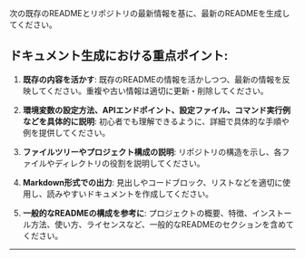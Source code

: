 次の既存のREADMEとリポジトリの最新情報を基に、最新のREADMEを生成してください。

## ドキュメント生成における重点ポイント:

1. **既存の内容を活かす**: 既存のREADMEの情報を活かしつつ、最新の情報を反映してください。重複や古い情報は適切に更新・削除してください。

2. **環境変数の設定方法、APIエンドポイント、設定ファイル、コマンド実行例などを具体的に説明**: 初心者でも理解できるように、詳細で具体的な手順や例を提供してください。

3. **ファイルツリーやプロジェクト構成の説明**: リポジトリの構造を示し、各ファイルやディレクトリの役割を説明してください。

4. **Markdown形式での出力**: 見出しやコードブロック、リストなどを適切に使用し、読みやすいドキュメントを作成してください。

5. **一般的なREADMEの構成を参考に**: プロジェクトの概要、特徴、インストール方法、使い方、ライセンスなど、一般的なREADMEのセクションを含めてください。

-----------------------------------
